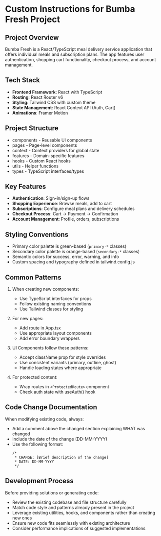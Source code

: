 # Custom Instructions for Bumba Fresh Project

## Project Overview
Bumba Fresh is a React/TypeScript meal delivery service application that offers individual meals and subscription plans. The app features user authentication, shopping cart functionality, checkout process, and account management.

## Tech Stack
- **Frontend Framework**: React with TypeScript
- **Routing**: React Router v6
- **Styling**: Tailwind CSS with custom theme
- **State Management**: React Context API (Auth, Cart)
- **Animations**: Framer Motion

## Project Structure
- components - Reusable UI components
- pages - Page-level components
- context - Context providers for global state
- features - Domain-specific features
- hooks - Custom React hooks
- utils - Helper functions
- types - TypeScript interfaces/types

## Key Features
- **Authentication**: Sign-in/sign-up flows
- **Shopping Experience**: Browse meals, add to cart
- **Subscriptions**: Configure meal plans and delivery schedules
- **Checkout Process**: Cart → Payment → Confirmation
- **Account Management**: Profile, orders, subscriptions

## Styling Conventions
- Primary color palette is green-based (`primary-*` classes)
- Secondary color palette is orange-based (`secondary-*` classes)
- Semantic colors for success, error, warning, and info
- Custom spacing and typography defined in tailwind.config.js

## Common Patterns
1. When creating new components:
   - Use TypeScript interfaces for props
   - Follow existing naming conventions
   - Use Tailwind classes for styling

2. For new pages:
   - Add route in App.tsx
   - Use appropriate layout components
   - Add error boundary wrappers

3. UI Components follow these patterns:
   - Accept className prop for style overrides
   - Use consistent variants (primary, outline, ghost)
   - Handle loading states where appropriate

4. For protected content:
   - Wrap routes in `<ProtectedRoute>` component
   - Check auth state with useAuth() hook

## Code Change Documentation
When modifying existing code, always:
- Add a comment above the changed section explaining WHAT was changed
- Include the date of the change (DD-MM-YYYY)
- Use the following format:
  ```
  /* 
   * CHANGE: [Brief description of the change]
   * DATE: DD-MM-YYYY
   */
  ```

## Development Process
Before providing solutions or generating code:
- Review the existing codebase and file structure carefully
- Match code style and patterns already present in the project
- Leverage existing utilities, hooks, and components rather than creating new ones
- Ensure new code fits seamlessly with existing architecture
- Consider performance implications of suggested implementations